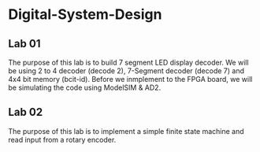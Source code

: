 # Digital-System-Design

## Lab 01
The purpose of this lab is to build 7 segment LED display decoder.
We will be using 2 to 4 decoder (decode 2), 7-Segment decoder (decode 7) and 4x4 bit memory (bcit-id).
Before we inmplement to the FPGA board, we will be simulating the code using ModelSIM & AD2.

## Lab 02
The purpose of this lab is to implement a simple finite state machine and read input from a rotary encoder. 